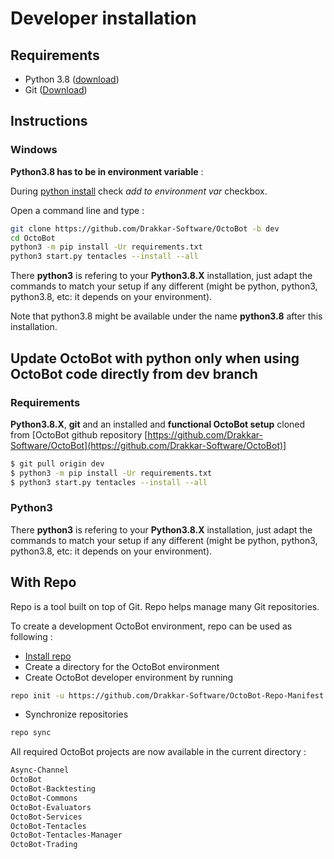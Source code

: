 # Developer installation

## Requirements

* Python 3.8 ([download](https://www.python.org/downloads/))
* Git ([Download](https://git-scm.com/downloads))

## Instructions

### Windows

**Python3.8 has to be in environment variable** :

During [python install](https://www.python.org/downloads) check _add to environment var_ checkbox.

Open a command line and type :

```bash
git clone https://github.com/Drakkar-Software/OctoBot -b dev
cd OctoBot
python3 -m pip install -Ur requirements.txt
python3 start.py tentacles --install --all
```

There **python3** is refering to your **Python3.8.X** installation, just adapt the commands to match your setup if any different (might be python, python3, python3.8, etc: it depends on your environment).

Note that python3.8 might be available under the name **python3.8** after this installation.

## Update OctoBot with python only when using OctoBot code directly from dev branch

### Requirements

**Python3.8.X**, **git** and an installed and **functional OctoBot setup** cloned from [OctoBot github repository [https://github.com/Drakkar-Software/OctoBot](https://github.com/Drakkar-Software/OctoBot)]

```bash
$ git pull origin dev
$ python3 -m pip install -Ur requirements.txt
$ python3 start.py tentacles --install --all
```

### Python3

There **python3** is refering to your **Python3.8.X** installation, just adapt the commands to match your setup if any different (might be python, python3, python3.8, etc: it depends on your environment).

## With Repo

Repo is a tool built on top of Git. Repo helps manage many Git repositories.

To create a development OctoBot environment, repo can be used as following :

* [Install repo]([https://source.android.com/setup/build/downloading#installing-repo](https://source.android.com/setup/build/downloading#installing-repo))
* Create a directory for the OctoBot environment
* Create OctoBot developer environment by running

```bash
repo init -u https://github.com/Drakkar-Software/OctoBot-Repo-Manifest.git
```

* Synchronize repositories

```bash
repo sync
```

All required OctoBot projects are now available in the current directory :

```bash
Async-Channel
OctoBot
OctoBot-Backtesting
OctoBot-Commons
OctoBot-Evaluators
OctoBot-Services
OctoBot-Tentacles
OctoBot-Tentacles-Manager
OctoBot-Trading
```

